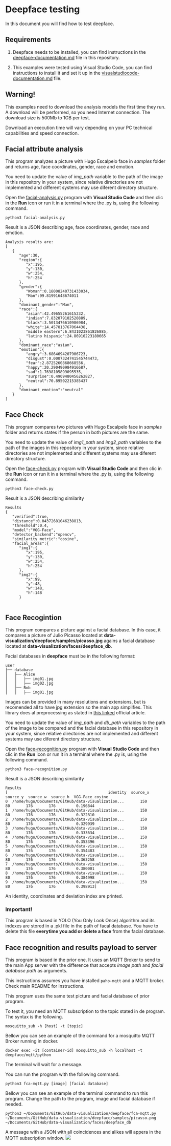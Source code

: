 # Deepface testing

In this document you will find how to test deepface.

## Requirements
1. Deepface needs to be installed, you can find instructions in the [deepface-documentation.md](https://github.com/hugoescalpelo/data-visualization/blob/main/deepface/deepface-documentation.md) file in this repository.

2. This examples were tested using Visual Studio Code, you can find instructions to install it and set it up in the [visualstudiocode-documentation.md](https://github.com/hugoescalpelo/data-visualization/blob/main/VisualStudioCode/visualstudiocode-documentation.md) file.

## Warning!
This examples need to download the analysis models the first time they run. A download will be performed, so you need Internet connection. The download size is 500Mb to 1GB per test.

Download an execution time will vary depending on your PC technical capabilities and speed connection.

## Facial attribute analysis

This program analyzes a picture with Hugo Escalpelo face in *samples* folder and returns age, face coordinates, gender, race and emotion.

You need to update the value of *img_path* variable to the path of the image in this repository in your system, since relative directories are not implemented and different systems may use diferent directory structure.

Open the [facial-analysis.py](https://github.com/hugoescalpelo/data-visualization/blob/main/deepface/facial-analysis.py) program with **Visual Studio Code** and then clic in the **Run** icon or run it in a terminal where the .py is, using the following command.
```
python3 facial-analysis.py
```
Result is a JSON describing age, face coordinates, gender, race and emotion.
```
Analysis results are: 
[
   {
      "age":30,
      "region":{
         "x":195,
         "y":130,
         "w":254,
         "h":254
      },
      "gender":{
         "Woman":0.18008240731433034,
         "Man":99.81991648674011
      },
      "dominant_gender":"Man",
      "race":{
         "asian":42.49655261615232,
         "indian":7.832079102520889,
         "black":3.5013476610986984,
         "white":14.457813767064438,
         "middle eastern":6.8431023861826885,
         "latino hispanic":24.86910223180665
      },
      "dominant_race":"asian",
      "emotion":{
         "angry":3.6864694207906723,
         "disgust":0.0007324741545744473,
         "fear":2.8725260868668556,
         "happy":20.290490984916687,
         "sad":1.7638105899095535,
         "surprise":0.4909480456262827,
         "neutral":70.89502215385437
      },
      "dominant_emotion":"neutral"
   }
]
```
## Face Check

This program compares two pictures with Hugo Escalpelo face in *samples* folder and returns states if the person in both pictures are the same.

You need to update the value of *img1_path* and *img2_path* variables to the path of the images in this repository in your system, since relative directories are not implemented and different systems may use diferent directory structure.

Open the [face-check.py](https://github.com/hugoescalpelo/data-visualization/blob/main/deepface/facial-analysis.py) program with **Visual Studio Code** and then clic in the **Run** icon or run it in a terminal where the .py is, using the following command.
```
python3 face-check.py
```
Result is a JSON describing similarity
```
Results
{
   "verified":true,
   "distance":0.04372681046238813,
   "threshold":0.4,
   "model":"VGG-Face",
   "detector_backend":"opencv",
   "similarity_metric":"cosine",
   "facial_areas":{
      "img1":{
         "x":195,
         "y":130,
         "w":254,
         "h":254
      },
      "img2":{
         "x":99,
         "y":48,
         "w":148,
         "h":148
      }
   
```
## Face Recogintion
This program compares a picture against a facial database. In this case, it compares a picture of Julio Picasso located at **data-visualization/deepface/samples/picasso.jpg** agains a facial database located at **data-visualization/faces/deepface_db**.

Facial databases in **deepface** must be in the following format:
```
user
├── database
│   ├── Alice
│   │   ├── img01.jpg
│   │   ├── img02.jpg
│   ├── Bob
│   │   ├── img01.jpg
```
Images can be provided in many resolutions and extensions, but is recomended all to have jpg extension so the main app simplifies. This library does al preprocessing as stated in [this linked](https://sefiks.com/2020/05/01/a-gentle-introduction-to-face-recognition-in-deep-learning/) official article.

You need to update the value of *img_path* and *db_path* variables to the path of the image to be compared and the facial database in this repository in your system, since relative directories are not implemented and different systems may use diferent directory structure.

Open the [face-recognition.py](https://github.com/hugoescalpelo/data-visualization/blob/main/deepface/face-recognition.py) program with **Visual Studio Code** and then clic in the **Run** icon or run it in a terminal where the .py is, using the following command.
```
python3 face-recognition.py
```
Result is a JSON describing similarity
```
Results 
[                                            identity  source_x  source_y  source_w  source_h  VGG-Face_cosine
0  /home/hugo/Documents/GitHub/data-visualization...       150        80       176       176         0.196844
1  /home/hugo/Documents/GitHub/data-visualization...       150        80       176       176         0.322810
2  /home/hugo/Documents/GitHub/data-visualization...       150        80       176       176         0.329939
3  /home/hugo/Documents/GitHub/data-visualization...       150        80       176       176         0.333634
4  /home/hugo/Documents/GitHub/data-visualization...       150        80       176       176         0.353396
5  /home/hugo/Documents/GitHub/data-visualization...       150        80       176       176         0.354483
6  /home/hugo/Documents/GitHub/data-visualization...       150        80       176       176         0.363258
7  /home/hugo/Documents/GitHub/data-visualization...       150        80       176       176         0.380001
8  /home/hugo/Documents/GitHub/data-visualization...       150        80       176       176         0.384998
9  /home/hugo/Documents/GitHub/data-visualization...       150        80       176       176         0.398913]
```

An identity, coordinates and deviation index are printed.

### Important!

This program is based in YOLO (You Only Look Once) algorithm and its indexes are stored in a .pkl file in the path of facal database. You have to delete this file **everytime you add or delete a face** from the facial database.

## Face recognition and results payload to server

This program is based in the prior one. It uses an MQTT Broker to send to the main App server with the difference that accepts *image path* and *facial database path* as arguments.

This instructions assumes you have installed ```paho-mqtt``` and a MQTT broker. Check main README for instructions.

This program uses the same test picture and facial database of prior program. 

To test it, you need an MQTT subscription to the topic stated in de program. The syntax is the following.
```
mosquitto_sub -h [host] -t [topic]
```
Bellow you can see an example of the command for a mosquitto MQTT Broker running in docker.
```
docker exec -it [container-id] mosquitto_sub -h localhost -t deepface/mqtt/python
```
The terminal will wait for a message.

You can run the program with the following command.
```
python3 fca-mqtt.py [image] [facial database]
```
Bellow you can see an example of the terminal command to run this program. Change the path to the program, image and facial database if needed.
```
python3 ~/Documents/GitHub/data-visualization/deepface/fca-mqtt.py ~/Documents/GitHub/data-visualization/deepface/samples/picasso.png ~/Documents/GitHub/data-visualization/faces/deepface_db
```
A message with a JSON with all coincidences and alikes will appera in the MQTT subscription window.
![](https://github.com/hugoescalpelo/data-visualization/blob/main/Images/Screenshot%20from%202023-10-15%2015-28-57.png?raw=true)